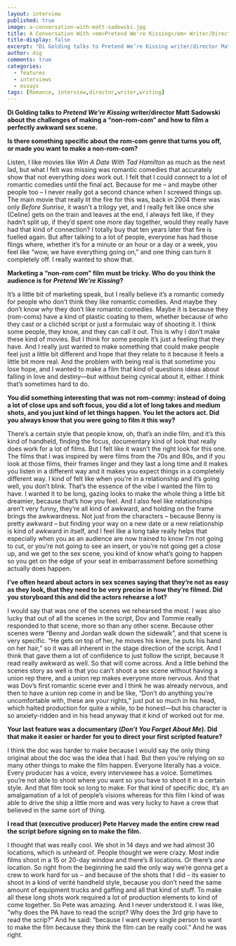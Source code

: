 ```yaml
---
layout: interview
published: true
image: a-conversation-with-matt-sadowski.jpg
title: A Conversation With <em>Pretend We're Kissing</em> Writer/Director Matt Sadowski
title-display: false
excerpt: "Di Golding talks to Pretend We’re Kissing writer/director Matt Sadowski  about the challenges of making a “non-rom-com” and how to film a perfectly awkward sex scene."
author: dig
comments: true
categories:
  - features
  - interviews
  - essays
tags: [Romance, interview,director,writer,writing]
---
```

**Di Golding talks to _Pretend We’re Kissing_ writer/director Matt Sadowski  about the challenges of making a “non-rom-com” and how to film a perfectly awkward sex scene.**

**Is there something specific about the rom-com genre that turns you off, or made you want to make a non-rom-com?**

Listen, I like movies like _Win A Date With Tad Hamilton_ as much as the next lad, but what I felt was missing was romantic comedies that accurately show that not everything _does_ work out. I felt that I could connect to a lot of romantic comedies until the final act. Because for me – and maybe other people too – I never really got a second chance when I screwed things up. The main movie that really lit the fire for this was, back in 2004 there was only _Before Sunrise_, it wasn’t a trilogy yet, and I really felt like once she (Celine) gets on the train and leaves at the end, I always felt like, if they hadn’t split up, if they’d spent one more day together, would they really have had that kind of connection? I totally buy that ten years later that fire is fuelled again. But after talking to a lot of people, everyone has had those flings where, whether it’s for a minute or an hour or a day or a week, you feel like “wow, we have everything going on,” and one thing can turn it completely off. I really wanted to show that.

**Marketing a “non-rom com” film must be tricky. Who do you think the audience is for** **_Pretend We’re Kissing_?**

It’s a little bit of marketing speak, but I really believe it’s a romantic comedy for people who don’t think they like romantic comedies. And maybe they don’t know _why_ they don’t like romantic comedies. Maybe it is because they (rom-coms) have a kind of plastic coating to them, whether because of who they cast or a clichéd script or just a formulaic way of shooting it. I think some people, they know, and they can call it out. This is why I don’t make these kind of movies. But I think for some people it’s just a feeling that they have. And I really just wanted to make something that could make people feel just a little bit different and hope that they relate to it because it feels a little bit more real. And the problem with being real is that sometime you lose hope, and I wanted to make a film that kind of questions ideas about falling in love and destiny—but without being cynical about it, either. I think that’s sometimes hard to do.

**You did something interesting that was not rom-commy: instead of doing a lot of close ups and soft focus, you did a lot of long takes and medium shots, and you just kind of let things happen. You let the actors act. Did you always know that you were going to film it this way?**

There’s a certain style that people know, oh, that’s an indie film, and it’s this kind of handheld, finding the focus, documentary kind of look that really does work for a lot of films. But I felt like it wasn’t the right look for this one. The films that I was inspired by were films from the 70s and 80s, and if you look at those films, their frames linger and they last a long time and it makes you listen in a different way and it makes you expect things in a completely different way. I kind of felt like when you’re in a relationship and it’s going well, you don’t blink. That’s the essence of the vibe I wanted the film to have. I wanted it to be long, gazing looks to make the whole thing a little bit dreamier, because that’s how you feel. And I also feel like relationships aren’t very funny, they’re all kind of awkward, and holding on the frame brings the awkwardness. Not just from the characters – because Benny is pretty awkward – but finding your way on a new date or a new relationship is kind of awkward in itself, and I feel like a long take really helps that especially when you as an audience are now trained to know I’m not going to cut, or you’re not going to see an insert, or you’re not going get a close up, and we get to the sex scene, you kind of know what’s going to happen so you get on the edge of your seat in embarrassment before something actually does happen.

**I’ve often heard about actors in sex scenes saying that they’re not as easy as they look, that they need to be very precise in how they’re filmed. Did you storyboard this and did the actors rehearse a lot?**

I would say that was one of the scenes we rehearsed the most. I was also lucky that out of all the scenes in the script, Dov and Tommie really responded to that scene, more so than any other scene. Because other scenes were “Benny and Jordan walk down the sidewalk”, and that scene is very specific. “He gets on top of her, he moves his knee, he puts his hand on her hair,” so it was all inherent in the stage direction of the script. And I think that gave them a lot of confidence to just follow the script, because it read really awkward as well. So that will come across. And a little behind the scenes story as well is that you can’t shoot a sex scene without having a union rep there, and a union rep makes everyone more nervous. And that was Dov’s first romantic scene ever and I think he was already nervous, and then to have a union rep come in and be like, “Don’t do anything you’re uncomfortable with, these are your rights,” just put so much in his head, which halted production for quite a while, to be honest—but his character is so anxiety-ridden and in his head anyway that it kind of worked out for me.

**Your last feature was a documentary (_Don’t You Forget About Me_). Did that make it easier or harder for you to direct your first scripted feature?**

I think the doc was harder to make because I would say the only thing original about the doc was the idea that I had. But then you’re relying on so many other things to make the film happen. Everyone literally has a voice. Every producer has a voice, every interviewee has a voice. Sometimes you’re not able to shoot where you want so you have to shoot it in a certain style. And that film took so long to make. For that kind of specific doc, it’s an amalgamation of a lot of people’s visions whereas for this film I kind of was able to drive the ship a little more and was very lucky to have a crew that believed in the same sort of thing.

**I read that (executive producer) Pete Harvey made the entire crew read the script before signing on to make the film.**

I thought that was really cool. We shot in 14 days and we had almost 30 locations, which is unheard of. People thought we were crazy. Most indie films shoot in a 15 or 20-day window and there’s 8 locations. Or there’s _one_ location. So right from the beginning he said the only way we’re gonna get a crew to work hard for us – and because of the shots that I did – its easier to shoot in a kind of verité handheld style, because you don’t need the same amount of equipment trucks and gaffing and all that kind of stuff. To make all these long shots work required a lot of production elements to kind of come together. So Pete was amazing. And I never understood it. I was like, “why does the PA have to read the script? Why does the 3rd grip have to read the scrip?” And he said: “because I want every single person to want to make the film because they think the film can be really cool.” And he was right.